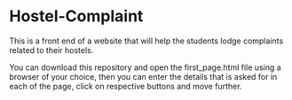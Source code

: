 # Hostel-Complaint
This is a front end of a website that will help the students lodge complaints related to their hostels.

You can download this repository and open the first_page.html file using a browser of your choice, then you can enter the details that is asked for 
in each of the page, click on respective buttons and move further.

